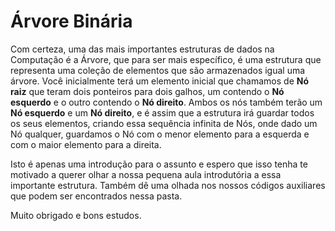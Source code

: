 # Árvore Binária

Com certeza, uma das mais importantes estruturas de dados na Computação é a Árvore, que para 
ser mais específico, é uma estrutura que representa uma coleção de elementos que são armazenados
igual uma árvore. Você inicialmente terá um elemento inicial que chamamos de **Nó raiz** que teram dois
ponteiros para dois galhos, um contendo o **Nó esquerdo** e o outro contendo o **Nó direito**. Ambos os nós também
terão um **Nó esquerdo** e um **Nó direito**, e é assim que a estrutura irá guardar todos os seus elementos, criando essa sequência infinita de Nós, onde dado um Nó qualquer, guardamos o Nó com o menor elemento para a esquerda e com o maior elemento para a direita.

Isto é apenas uma introdução para o assunto e espero que isso tenha te motivado a querer olhar a nossa pequena aula
introdutória a essa importante estrutura. Também dê uma olhada nos nossos códigos auxiliares que podem ser encontrados nessa pasta.

Muito obrigado e bons estudos.